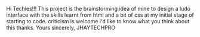 Hi Techies!!!
This project is the brainstorming idea of mine to design a ludo interface with the skills learnt from html and a bit of css at my initial stage of starting to code.
criticism is welcome i'd like to know what you think about this thanks.
Yours sincerely,
JHAYTECHPRO